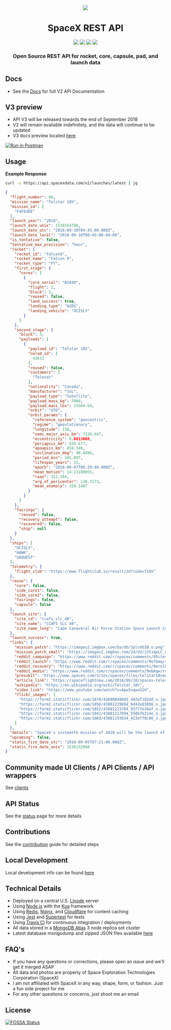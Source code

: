 <p align="center"><img src="https://i.imgur.com/96l53RG.jpg"></p>

<h1 align="center">SpaceX REST API</h1>

<p align="center">
<a href="https://travis-ci.org/r-spacex/SpaceX-API"><img src="https://img.shields.io/travis/r-spacex/SpaceX-API.svg?longCache=true&style=for-the-badge"></a>
<a href="https://hub.docker.com/r/jakewmeyer/spacex-api/"><img src="https://img.shields.io/docker/build/jakewmeyer/spacex-api.svg?longCache=true&style=for-the-badge"></a>
<a href="https://github.com/r-spacex/SpaceX-API/releases"><img src="https://img.shields.io/github/release/r-spacex/SpaceX-API.svg?longCache=true&style=for-the-badge"></a>
<a href="https://en.wikipedia.org/wiki/Representational_state_transfer"><img src="https://img.shields.io/badge/interface-REST-brightgreen.svg?longCache=true&style=for-the-badge"></a>
</p>

<h3 align="center">Open Source REST API for rocket, core, capsule, pad, and launch data</h3>

## Docs
* See the [Docs](https://github.com/r-spacex/SpaceX-API/tree/master/docs) for full  V2 API Documentation

## V3 preview
* API V3 will be released towards the end of September 2018
* V2 will remain available indefinitely, and the data will continue to be updated
* V3 docs preview located [here](https://documenter.getpostman.com/view/2025350/RWaEzAiG#46951cda-bdf2-481b-9697-118b1cbccaba)

[![Run in Postman](https://run.pstmn.io/button.svg)](https://app.getpostman.com/run-collection/3aeac01a548a87943749)

## Usage

**Example Response**

```bash
curl -s https://api.spacexdata.com/v2/launches/latest | jq
```

```json
{
  "flight_number": 68,
  "mission_name": "Telstar 18V",
  "mission_id": [
    "F4F83DE"
  ],
  "launch_year": "2018",
  "launch_date_unix": 1536554700,
  "launch_date_utc": "2018-09-10T04:45:00.000Z",
  "launch_date_local": "2018-09-10T00:45:00-04:00",
  "is_tentative": false,
  "tentative_max_precision": "hour",
  "rocket": {
    "rocket_id": "falcon9",
    "rocket_name": "Falcon 9",
    "rocket_type": "FT",
    "first_stage": {
      "cores": [
        {
          "core_serial": "B1049",
          "flight": 1,
          "block": 5,
          "reused": false,
          "land_success": true,
          "landing_type": "ASDS",
          "landing_vehicle": "OCISLY"
        }
      ]
    },
    "second_stage": {
      "block": 5,
      "payloads": [
        {
          "payload_id": "Telstar 18V",
          "norad_id": [
            43611
          ],
          "reused": false,
          "customers": [
            "Telesat"
          ],
          "nationality": "Canada",
          "manufacturer": "SSL",
          "payload_type": "Satellite",
          "payload_mass_kg": 7060,
          "payload_mass_lbs": 15564.64,
          "orbit": "GTO",
          "orbit_params": {
            "reference_system": "geocentric",
            "regime": "geostationary",
            "longitude": 138,
            "semi_major_axis_km": 7226.647,
            "eccentricity": 0.0013608,
            "periapsis_km": 838.677,
            "apoapsis_km": 858.346,
            "inclination_deg": 98.8086,
            "period_min": 101.897,
            "lifespan_years": 15,
            "epoch": "2018-09-07T06:29:40.000Z",
            "mean_motion": 14.13180055,
            "raan": 322.194,
            "arg_of_pericenter": 130.3173,
            "mean_anomaly": 328.1487
          }
        }
      ]
    },
    "fairings": {
      "reused": false,
      "recovery_attempt": false,
      "recovered": false,
      "ship": null
    }
  },
  "ships": [
    "OCISLY",
    "HAWK",
    "GOQUEST"
  ],
  "telemetry": {
    "flight_club": "https://www.flightclub.io/result/2d?code=T18V"
  },
  "reuse": {
    "core": false,
    "side_core1": false,
    "side_core2": false,
    "fairings": false,
    "capsule": false
  },
  "launch_site": {
    "site_id": "ccafs_slc_40",
    "site_name": "CCAFS SLC 40",
    "site_name_long": "Cape Canaveral Air Force Station Space Launch Complex 40"
  },
  "launch_success": true,
  "links": {
    "mission_patch": "https://images2.imgbox.com/ba/db/3plcm5IB_o.png",
    "mission_patch_small": "https://images2.imgbox.com/2d/d2/jStsqeLC_o.png",
    "reddit_campaign": "https://www.reddit.com/r/spacex/comments/95cte4/telstar_18v_apstar_5c_launch_campaign_thread/",
    "reddit_launch": "https://www.reddit.com/r/spacex/comments/9e7bmq/rspacex_telstar_18v_official_launch_discussion/",
    "reddit_recovery": "https://www.reddit.com/r/spacex/comments/9erxlh/telstar_18_vantage_recovery_thread/",
    "reddit_media": "https://www.reddit.com/r/spacex/comments/9ebkqw/rspacex_telstar_18v_media_thread_videos_images/",
    "presskit": "https://www.spacex.com/sites/spacex/files/telstar18vantagepresskit.pdf",
    "article_link": "https://spaceflightnow.com/2018/09/10/spacex-telesat-achieve-repeat-success-with-midnight-hour-launch/",
    "wikipedia": "https://en.wikipedia.org/wiki/Telstar_18V",
    "video_link": "https://www.youtube.com/watch?v=Apw3xqwsG1U",
    "flickr_images": [
      "https://farm2.staticflickr.com/1878/43690848045_492ef182dd_o.jpg",
      "https://farm2.staticflickr.com/1856/43881229604_6d42e838b6_o.jpg",
      "https://farm2.staticflickr.com/1852/43881223704_93777e34af_o.jpg",
      "https://farm2.staticflickr.com/1841/43881217094_558b7b214e_o.jpg",
      "https://farm2.staticflickr.com/1869/43881193934_423eff8c86_o.jpg"
    ]
  },
  "details": "SpaceX's sixteenth mission of 2018 will be the launch of Telstar 18V / APStar 5C to GTO for Telesat and APStar. Telesat signed a contract with SSL in December 2015 for the construction of the satellite. It is based on the SSL-1300 bus with an electrical output of approximately 14 kW. The new satellite will operate from 138° East and significantly expand Telesat’s capacity over the Asia Pacific region through a combination of broad regional beams and high throughput spot-beams. Telesat also announced it has entered into an agreement with APT Satellite Company Limited (APSTAR) under which APSTAR will make use of capacity on Telstar-18-VANTAGE to serve its growing base of customers. This agreement extends the long term relationship between APSTAR and Telesat that has existed for more than a decade. Equipped with C and Ku-band transponders, Telstar 18 VANTAGE will offer superior performance for broadcasters, telecom service providers and enterprise networks on the ground, in the air and at sea. Its broad C-band coverage will extend across the Asia region to Hawaii enabling direct connectivity between any point in Asia and the Americas. Its Ku-band capacity will expand on Telesat’s coverage of growing satellite service markets in China, Mongolia, Southeast Asia, and the Pacific Ocean.",
  "upcoming": false,
  "static_fire_date_utc": "2018-09-05T07:21:00.000Z",
  "static_fire_date_unix": 1536132060
}
```

## Community made UI Clients / API Clients / API wrappers
See [clients](https://github.com/r-spacex/SpaceX-API/blob/master/clients.md)

## API Status
See the [status](https://status.spacexdata.com) page for more details

## Contributions
See the [contribution](https://github.com/r-spacex/SpaceX-API/blob/master/CONTRIBUTING.md) guide for detailed steps

## Local Development
Local development info can be found [here](https://github.com/r-spacex/SpaceX-API/blob/master/docs/development.md)

## Technical Details
* Deployed on a central U.S. [Linode](https://www.linode.com/) server
* Using [Node.js](https://nodejs.org/en/) with the [Koa](http://koajs.com/) framework
* Using [Redis](https://redis.io/), [Nginx](https://www.nginx.com/), and [Cloudflare](https://www.cloudflare.com/) for content caching
* Using [Jest](https://facebook.github.io/jest/) and [Supertest](https://github.com/visionmedia/supertest) for tests
* Using [Travis CI](https://travis-ci.org/) for continuous integration / deployments
* All data stored in a [MongoDB Atlas](https://www.mongodb.com/cloud/atlas) 3 node replica set cluster
* Latest database mongodump and zipped JSON files available [here](https://drive.google.com/drive/folders/0B2DdgKR4GR4xdk1sRGowcUZXeE0?usp=sharing)

## FAQ's
* If you have any questions or corrections, please open an issue and we'll get it merged ASAP
* All data and photos are property of Space Exploration Technologies Corporation (SpaceX)
* I am not affiliated with SpaceX in any way, shape, form, or fashion. Just a fun side project for me
* For any other questions or concerns, just shoot me an email

## License
[![FOSSA Status](https://app.fossa.io/api/projects/git%2Bgithub.com%2Fr-spacex%2FSpaceX-API.svg?type=large)](https://app.fossa.io/projects/git%2Bgithub.com%2Fr-spacex%2FSpaceX-API?ref=badge_large)
